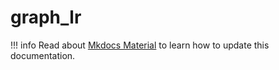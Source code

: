 # graph_lr

!!! info
    Read about [Mkdocs Material](https://squidfunk.github.io/mkdocs-material/creating-your-site/) to learn how to update this documentation.
